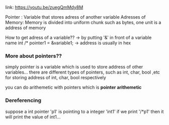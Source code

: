 link: https://youtu.be/zuegQmMdy8M

Pointer : Variable that stores adress of another variable
Adresses of Memory: Memory is divided into uniform chunk such as bytes, one unit is a address of memory

How to get adress of a variable??
-> by putting '&' in  front of a variable name
int /* pointer1 = &variable1;
-> address is usually in hex

### More about pointers??
simply pointer is a variable which is  used to store address of other variables... there are different types of pointers, such as int, char, bool ,etc for storing address of int, char, bool respectively

you can do arithemetic with pointers which is **pointer arithemetic**




### Dereferencing 
suppose a int pointer 'p1' is  pointing to a integer 'int1' if we print '/*p1' then it will print the value of int1...